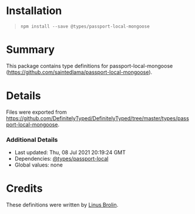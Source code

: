 # Installation
> `npm install --save @types/passport-local-mongoose`

# Summary
This package contains type definitions for passport-local-mongoose (https://github.com/saintedlama/passport-local-mongoose).

# Details
Files were exported from https://github.com/DefinitelyTyped/DefinitelyTyped/tree/master/types/passport-local-mongoose.

### Additional Details
 * Last updated: Thu, 08 Jul 2021 20:19:24 GMT
 * Dependencies: [@types/passport-local](https://npmjs.com/package/@types/passport-local)
 * Global values: none

# Credits
These definitions were written by [Linus Brolin](https://github.com/linusbrolin).
